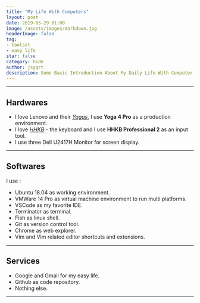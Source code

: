 ```yaml
---
title: "My Life With Computers"
layout: post
date: 2019-05-29 01:00
image: /assets/images/markdown.jpg
headerImage: false
tag:
- toolset
- easy life
star: false
category: hide
author: jsyqrt
description: Some Basic Introduction About My Daily Life With Computer
---
```


---

## Hardwares

* I love Lenovo and their *[Yogas][1]*, I use **Yoga 4 Pro** as a production environment.
* I love *[HHKB][2]* - the keyboard and I use **HHKB Professional 2** as an input tool.
* I use three Dell U2417H Monitor for screen display.

---

## Softwares

I use :

* Ubuntu 18.04 as working environment.
* VMWare 14 Pro as virtual machine environment to run multi platforms.
* VSCode as my favorite IDE.
* Terminator as terminal.
* Fish as linux shell.
* Git as version control tool.
* Chrome as web explorer.
* Vim and Vim related editor shortcuts and extensions.

---

## Services

* Google and Gmail for my easy life.
* Github as code repository.
* Nothing else.

---

[1]: https://en.wikipedia.org/wiki/Lenovo_Yoga
[2]: https://en.wikipedia.org/wiki/Happy_Hacking_Keyboard
